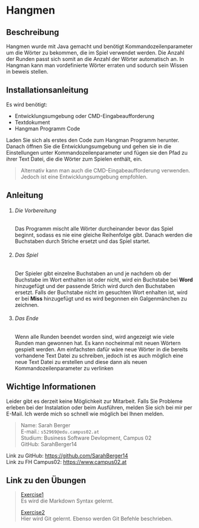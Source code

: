 # Hangmen

## Beschreibung
Hangmen wurde mit Java gemacht und benötigt Kommandozeilenparameter um die Wörter zu bekommen, die im Spiel verwendet werden. Die Anzahl der Runden passt sich somit an die Anzahl der Wörter automatisch an. In Hangman kann man vordefinierte Wörter erraten und sodurch sein Wissen in beweis stellen. 


## Installationsanleitung
Es wird benötigt:
 - Entwicklungsumgebung oder CMD-Eingabeaufforderung
 - Textdokument
 - Hangman Programm Code

Laden Sie sich als erstes den Code zum Hangman Programm herunter. Danach öffnen Sie die Entwicklungsumgebung und gehen sie in die Einstellungen unter Kommandozeilenparameter und fügen sie den Pfad zu ihrer Text Datei, die die Wörter zum Spielen enthält, ein.

 > Alternativ kann man auch die CMD-Eingabeaufforderung verwenden. Jedoch ist eine Entwicklungsumgebung empfohlen.

## Anleitung
 1.  ###### Die Vorbereitung 
      Das Programm mischt alle Wörter durcheinander bevor das Spiel beginnt, sodass es nie eine gleiche Reihenfolge gibt. Danach werden die Buchstaben durch Striche ersetzt und das Spiel startet. 
 
 2.  ###### Das Spiel
     Der Spieler gibt einzelne Buchstaben an und je nachdem ob der Buchstabe im Wort enthalten ist oder nicht, wird ein Buchstabe bei **Word** hinzugefügt und der passende Strich wird durch den Buchstaben ersetzt. Falls der Buchstabe nicht im gesuchten Wort enhalten ist, wird er bei **Miss** hinzugefügt und es wird begonnen ein Galgenmänchen zu zeichnen. 
 
3.  ###### Das Ende 
     Wenn alle Runden beendet worden sind, wird angezeigt wie viele Runden man gewonnen hat. Es kann nocheinmal mit neuen Wörtern gespielt werden. Am einfachsten dafür wäre neue Wörter in die bereits vorhandene Text Datei zu schreiben, jedoch ist es auch möglich eine neue Text Datei zu erstellen und diese dann als neuen Kommandozeilenparameter zu verlinken
 
## Wichtige Informationen
Leider gibt es derzeit keine Möglichkeit zur Mitarbeit. Falls Sie Probleme erleben bei der Instalation oder beim Ausführen, melden Sie sich bei mir per E-Mail. Ich werde mich so schnell wie möglich bei Ihnen melden. 

>Name: Sarah Berger\
E-mail.: `s52969@edu.campus02.at`\
Studium: Business Software Devlopment, Campus 02\
> GitHub: SarahBerger14

Link zu GitHub: https://github.com/SarahBerger14 \
Link zu FH Campus02: https://www.campus02.at

## Link zu den Übungen
>[Exercise1](exercise1.md)\
Es wird die Markdown Syntax gelernt.
> 
>[Exercise2](exercise2.md)\
> Hier wird Git gelernt. Ebenso werden Git Befehle beschrieben.